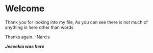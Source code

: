 # Welcome

Thank you for looking into my file,
As you can see there is not much of anything in here other than words

Thanks again.
-Narcis

***Jeseekia was here***